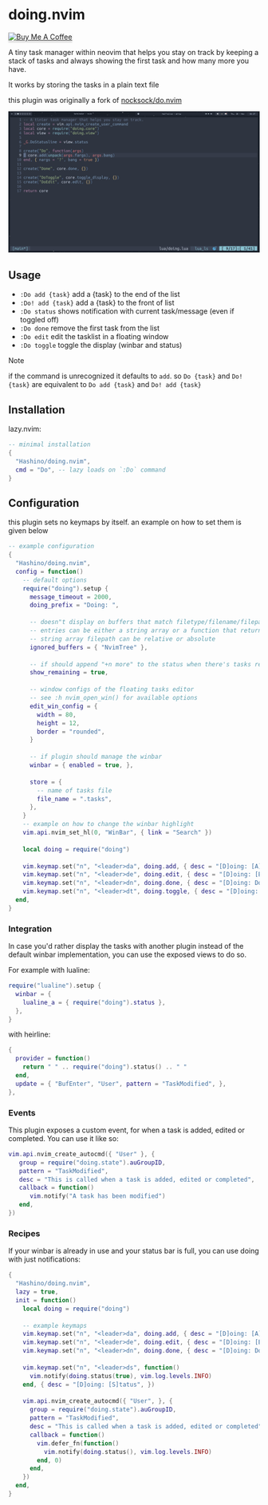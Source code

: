 # doing.nvim

<a href="https://www.buymeacoffee.com/hashino" target="_blank"><img src="https://www.buymeacoffee.com/assets/img/custom_images/orange_img.png" alt="Buy Me A Coffee" style="height: 24px !important;width: 104px !important;box-shadow: 0px 3px 2px 0px rgba(190, 190, 190, 0.5) !important;-webkit-box-shadow: 0px 3px 2px 0px rgba(190, 190, 190, 0.5) !important;" ></a>


A tiny task manager within neovim that helps you stay on track by keeping a stack
of tasks and always showing the first task and how many more you have.

It works by storing the tasks in a plain text file

this plugin was originally a fork of [nocksock/do.nvim](https://github.com/nocksock/do.nvim)

![doing](https://raw.githubusercontent.com/Hashino/doing.nvim/main/demo.gif)

## Usage

- `:Do add {task}` add a {task} to the end of the list
- `:Do! add {task}` add a {task} to the front of list
- `:Do status` shows notification with current task/message (even if toggled off)
- `:Do done` remove the first task from the list
- `:Do edit` edit the tasklist in a floating window
- `:Do toggle` toggle the display (winbar and status)

> [!NOTE]
> if the command is unrecognized it defaults to `add`. so `Do {task}` and
> `Do! {task}` are equivalent to `Do add {task}` and `Do! add {task}`

## Installation

lazy.nvim:
```lua
-- minimal installation
{
  "Hashino/doing.nvim",
  cmd = "Do", -- lazy loads on `:Do` command
}
```

## Configuration

this plugin sets no keymaps by itself. an example on how to set them is given
below

```lua
-- example configuration
{
  "Hashino/doing.nvim",
  config = function()
    -- default options
    require("doing").setup {
      message_timeout = 2000,
      doing_prefix = "Doing: ",

      -- doesn"t display on buffers that match filetype/filename/filepath to
      -- entries can be either a string array or a function that returns a
      -- string array filepath can be relative or absolute
      ignored_buffers = { "NvimTree" },

      -- if should append "+n more" to the status when there's tasks remaining
      show_remaining = true,

      -- window configs of the floating tasks editor
      -- see :h nvim_open_win() for available options
      edit_win_config = {
        width = 80,
        height = 12,
        border = "rounded",
      }

      -- if plugin should manage the winbar
      winbar = { enabled = true, },

      store = {
        -- name of tasks file
        file_name = ".tasks",
      },
    }
    -- example on how to change the winbar highlight
    vim.api.nvim_set_hl(0, "WinBar", { link = "Search" })

    local doing = require("doing")

    vim.keymap.set("n", "<leader>da", doing.add, { desc = "[D]oing: [A]dd" })
    vim.keymap.set("n", "<leader>de", doing.edit, { desc = "[D]oing: [E]dit" })
    vim.keymap.set("n", "<leader>dn", doing.done, { desc = "[D]oing: Do[n]e" })
    vim.keymap.set("n", "<leader>dt", doing.toggle, { desc = "[D]oing: [T]oggle" })
  end,
}
```

### Integration

In case you'd rather display the tasks with another plugin instead of the
default winbar implementation, you can use the exposed views to do so.

For example with lualine:

```lua
require("lualine").setup {
  winbar = {
    lualine_a = { require("doing").status },
  },
}
```

with heirline:
```lua
{
  provider = function()
    return " " .. require("doing").status() .. " "
  end,
  update = { "BufEnter", "User", pattern = "TaskModified", },
},
```

### Events

This plugin exposes a custom event, for when a task is added, edited or
completed. You can use it like so:

```lua
vim.api.nvim_create_autocmd({ "User" }, {
   group = require("doing.state").auGroupID,
   pattern = "TaskModified",
   desc = "This is called when a task is added, edited or completed",
   callback = function()
      vim.notify("A task has been modified")
   end,
})
```

### Recipes

If your winbar is already in use and your status bar is full, you can use doing
with just notifications:

```lua
{
  "Hashino/doing.nvim",
  lazy = true,
  init = function()
    local doing = require("doing")

    -- example keymaps
    vim.keymap.set("n", "<leader>da", doing.add, { desc = "[D]oing: [A]dd", })
    vim.keymap.set("n", "<leader>de", doing.edit, { desc = "[D]oing: [E]dit", })
    vim.keymap.set("n", "<leader>dn", doing.done, { desc = "[D]oing: Do[n]e", })

    vim.keymap.set("n", "<leader>ds", function()
      vim.notify(doing.status(true), vim.log.levels.INFO)
    end, { desc = "[D]oing: [S]tatus", })

    vim.api.nvim_create_autocmd({ "User", }, {
      group = require("doing.state").auGroupID,
      pattern = "TaskModified",
      desc = "This is called when a task is added, edited or completed",
      callback = function()
        vim.defer_fn(function()
          vim.notify(doing.status(), vim.log.levels.INFO)
        end, 0)
      end,
    })
  end,
}
```
